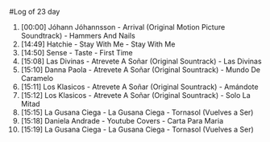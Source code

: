 #Log of 23 day

1. [00:00] Jóhann Jóhannsson - Arrival (Original Motion Picture Soundtrack) - Hammers And Nails
1. [14:49] Hatchie - Stay With Me - Stay With Me
1. [14:50] Sense - Taste - First Time
1. [15:08] Las Divinas - Atrevete A Soñar (Original Sountrack) - Las Divinas
1. [15:10] Danna Paola - Atrevete A Soñar (Original Sountrack) - Mundo De Caramelo
1. [15:11] Los Klasicos - Atrevete A Soñar (Original Sountrack) - Amándote
1. [15:12] Los Klasicos - Atrevete A Soñar (Original Sountrack) - Solo La Mitad
1. [15:15] La Gusana Ciega - La Gusana Ciega - Tornasol (Vuelves a Ser)
1. [15:18] Daniela Andrade - Youtube Covers - Carta Para Maria
1. [15:19] La Gusana Ciega - La Gusana Ciega - Tornasol (Vuelves a Ser)
